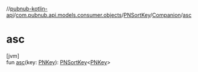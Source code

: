 //[pubnub-kotlin-api](../../../../index.md)/[com.pubnub.api.models.consumer.objects](../../index.md)/[PNSortKey](../index.md)/[Companion](index.md)/[asc](asc.md)

# asc

[jvm]\
fun [asc](asc.md)(key: [PNKey](../../-p-n-key/index.md)): [PNSortKey](../index.md)&lt;[PNKey](../../-p-n-key/index.md)&gt;

